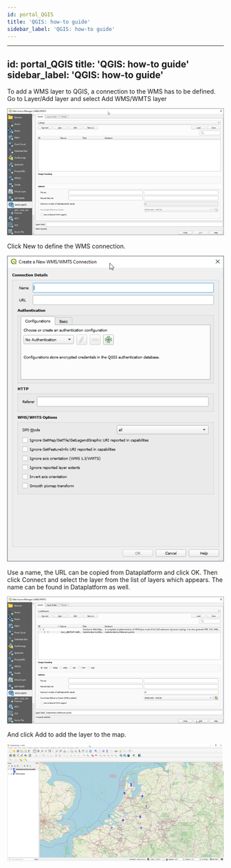 ```yaml
---
id: portal_QGIS
title: 'QGIS: how-to guide'
sidebar_label: 'QGIS: how-to guide'
---
```


---
id: portal_QGIS
title: 'QGIS: how-to guide'
sidebar_label: 'QGIS: how-to guide'
---

To add a WMS layer to QGIS, a connection to the WMS has to be defined. Go to Layer/Add layer and select Add WMS/WMTS layer

![imageStyle: Dataplatform QGIS](assets/Dataplatform/PortalQGIS/Picture1.png)
 
Click New to define the WMS connection. 

![imageStyle: Dataplatform QGIS](assets/Dataplatform/PortalQGIS/Picture2.png)
 
Use a name, the URL can be copied from Dataplatform and click OK. Then click Connect and select the layer from the list of layers which appears. The name can be found in Dataplatform as well. 

![imageStyle: Dataplatform QGIS](assets/Dataplatform/PortalQGIS/Picture3.png)
 
And click Add to add the layer to the map. 

![imageStyle: Dataplatform QGIS](assets/Dataplatform/PortalQGIS/Picture4.png)